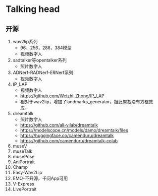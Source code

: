 # Talking head

## 开源
1. wav2lip系列
   - 96，256，288，384模型
   - 视频数字人
1. sadtalker等opentalker系列
   - 照片数字人
1. ADNerf-RADNerf-ERNerf系列
   - 视频数字人
1. IP_LAP
   - 视频数字人
   - https://github.com/Weizhi-Zhong/IP_LAP
   - 相对于wav2lip，增加了landmarks_generator，据此剪裁没有方框效应。
2. dreamtalk
   - 照片数字人
   - https://github.com/ali-vilab/dreamtalk
   - https://modelscope.cn/models/damo/dreamtalk/files
   - https://huggingface.co/camenduru/dreamtalk
   - https://github.com/camenduru/dreamtalk-colab
1. museV
2. museTalk
3. musePose
3. AniPortrait
4. Champ
5. Easy-Wav2Lip
6. EMO-不开源，千问App可用
7. V-Express
8. LivePortrait